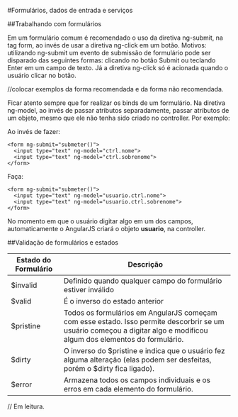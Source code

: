 #Formulários, dados de entrada e serviços

##Trabalhando com formulários

Em um formulário comum é recomendado o uso da diretiva ng-submit, na tag
form, ao invés de usar a diretiva ng-click em um botão. Motivos:
utilizando ng-submit um evento de submissão de formulário pode ser
disparado das seguintes formas: clicando no botão Submit ou teclando
Enter em um campo de texto. Já a diretiva ng-click só é acionada quando
o usuário clicar no botão.

//colocar exemplos da forma recomendada e da forma não recomendada.

Ficar atento sempre que for realizar os binds de um formulário. Na
diretiva ng-model, ao invés de passar atributos separadamente, passar
atributos de um objeto, mesmo que ele não tenha sido criado no
controller. Por exemplo:

Ao invés de fazer: 

```
<form ng-submit="submeter()">
  <input type="text" ng-model="ctrl.nome">
  <input type="text" ng-model="ctrl.sobrenome"> 
</form>
``` 

Faça:
```
<form ng-submit="submeter()">
  <input type="text" ng-model="usuario.ctrl.nome">
  <input type="text" ng-model="usuario.ctrl.sobrenome"> 
</form> 
```

No momento em que o usuário digitar algo em um dos campos,
automaticamente o AngularJS criará o objeto **usuario**, na
controller.

##Validação de formulários e estados

Estado do Formulário | Descrição
-------------------- | -------------------------------------
$invalid | Definido quando qualquer campo do formulário estiver inválido
$valid | É o inverso do estado anterior
$pristine | Todos os formulários em AngularJS começam com esse estado. Isso permite descorbrir se um usuário começou a digitar algo e modificou algum dos elementos do formulário.
$dirty | O inverso do $pristine e indica que o usuário fez alguma alteração (elas podem ser desfeitas, porém o $dirty fica ligado).
$error | Armazena todos os campos individuais e os erros em cada elemento do formulário.

// Em leitura.
